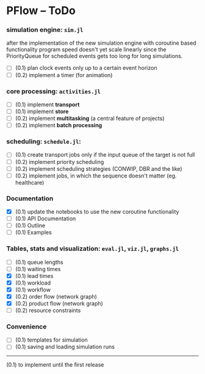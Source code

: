 # PFlow – ToDo

### simulation engine: `sim.jl`

after the implementation of the new simulation engine with coroutine based
functionality program speed doesn't yet scale linearly since the PriorityQueue
for scheduled events gets too long for long simulations.

- [ ] (0.1) plan clock events only up to a certain event horizon
- [ ] (0.2) implement a timer (for animation)

### core processing: `activities.jl`

- [ ] (0.1) implement **transport**
- [ ] (0.1) implement **store**
- [ ] (0.2) implement **multitasking** (a central feature of projects)
- [ ] (0.2) implement **batch processing**

### scheduling: `schedule.jl`:

- [ ] (0.1) create transport jobs only if the input queue of the target is not full
- [ ] (0.2) implement priority scheduling
- [ ] (0.2) implement scheduling strategies (CONWIP, DBR and the like)
- [ ] (0.2) implement jobs, in which the sequence doesn't matter (eg. healthcare)

### Documentation

- [x] (0.1) update the notebooks to use the new coroutine functionality
- [ ] (0.1) API Documentation
- [ ] (0.1) Outline
- [ ] (0.1) Examples

### Tables, stats and visualization: `eval.jl`, `viz.jl`, `graphs.jl`

- [ ] (0.1) queue lengths
- [ ] (0.1) waiting times
- [x] (0.1) lead times
- [x] (0.1) workload
- [x] (0.1) workflow
- [x] (0.2) order flow (network graph)
- [x] (0.2) product flow (network graph)
- [ ] (0.2) resource constraints

### Convenience

- [ ] (0.1) templates for simulation
- [ ] (0.1) saving and loading simulation runs

-------------------------
(0.1) to implement until the first release

